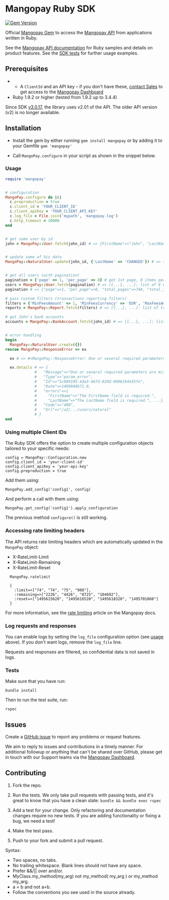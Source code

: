# Mangopay Ruby SDK

[![Gem Version](https://badge.fury.io/rb/mangopay.svg)](https://rubygems.org/gems/mangopay) 

Official [Mangopay Gem](https://rubygems.org/gems/mangopay) to access the [Mangopay API](https://docs.mangopay.com/api-reference) from applications written in Ruby.

See the [Mangopay API documentation](https://docs.mangopay.com/) for Ruby samples and details on product features. See the [SDK tests](#tests) for further usage examples.

## Prerequisites
- * A `ClientId` and an API key – if you don't have these, <a href="https://mangopay.com/contact" target="_blank">contact Sales</a> to get access to the <a href="https://hub.mangopay.com/" target="_blank">Mangopay Dashboard</a>
- Ruby 1.9.2 or higher (tested from 1.9.2 up to 3.4.4)

Since SDK [v3.0.17](https://github.com/Mangopay/mangopay2-ruby-sdk/releases/tag/v3.0.17), the library uses v2.01 of the API. The older API version (v2) is no longer available.

## Installation

* Install the gem by either running ```gem install mangopay```
or by adding it to your Gemfile ```gem 'mangopay'```

* Call ```MangoPay.configure``` in your script as shown in the snippet below.

### Usage

```ruby
require 'mangopay'


# configuration
MangoPay.configure do |c|
  c.preproduction = true
  c.client_id = 'YOUR_CLIENT_ID'
  c.client_apiKey = 'YOUR_CLIENT_API_KEY'
  c.log_file = File.join('mypath', 'mangopay.log')
  c.http_timeout = 10000
end


# get some user by id
john = MangoPay::User.fetch(john_id) # => {FirstName"=>"John", "LastName"=>"Doe", ...}


# update some of his data
MangoPay::NaturalUser.update(john_id, {'LastName' => 'CHANGED'}) # => {FirstName"=>"John", "LastName"=>"CHANGED", ...}


# get all users (with pagination)
pagination = {'page' => 1, 'per_page' => 8} # get 1st page, 8 items per page
users = MangoPay::User.fetch(pagination) # => [{...}, ...]: list of 8 users data hashes
pagination # => {"page"=>1, "per_page"=>8, "total_pages"=>748, "total_items"=>5978}

# pass custom filters (transactions reporting filters)
filters = {'MinFeesAmount' => 1, 'MinFeesCurrency' => 'EUR', 'MaxFeesAmount' => 1000, 'MaxFeesCurrency' => 'EUR'}
reports = MangoPay::Report.fetch(filters) # => [{...}, ...]: list of transaction reports between 1 and 1000 EUR

# get John's bank accounts
accounts = MangoPay::BankAccount.fetch(john_id) # => [{...}, ...]: list of accounts data hashes (10 per page by default)


# error handling
begin
  MangoPay::NaturalUser.create({})
rescue MangoPay::ResponseError => ex

  ex # => #<MangoPay::ResponseError: One or several required parameters are missing or incorrect. [...] FirstName: The FirstName field is required. LastName: The LastName field is required. Nationality: The Nationality field is required.>

  ex.details # => {
             #   "Message"=>"One or several required parameters are missing or incorrect. [...]",
             #   "Type"=>"param_error",
             #   "Id"=>"5c080105-4da3-467d-820d-0906164e55fe",
             #   "Date"=>1409048671.0,
             #   "errors"=>{
             #     "FirstName"=>"The FirstName field is required.",
             #     "LastName"=>"The LastName field is required.", ...},
             #   "Code"=>"400",
             #   "Url"=>"/v2/.../users/natural"
             # }
end
```

### Using multiple Client IDs 
The Ruby SDK offers the option to create multiple configuration objects tailored to your specific needs:

```
config = MangoPay::Configuration.new
config.client_id = 'your-client-id'
config.client_apiKey = 'your-api-key'
config.preproduction = true
```

Add them using:

`MangoPay.add_config('config1', config)`

And perform a call with them using:

`MangoPay.get_config('config1').apply_configuration`

The previous method `configure()` is still working.

### Accessing rate limiting headers
The API returns rate limiting headers which are automatically updated in the `MangoPay` object:

* X-RateLimit-Limit
* X-RateLimit-Remaining
* X-RateLimit-Reset

```
  MangoPay.ratelimit

  {
    :limit=>["74", "74", "75", "908"],
    :remaining=>["2226", "4426", "8725", "104692"],
    :reset=>["1495615620", "1495616520", "1495618320", "1495701060"]
  }
```

For more information, see the [rate limiting](https://docs.mangopay.com/api-reference/overview/rate-limiting) article on the Mangopay docs.

### Log requests and responses
You can enable logs by setting the ```log_file``` configuration option (see [usage](#usage) above). If you don't want logs, remove the ```log_file``` line.

Requests and responses are filtered, so confidential data is not saved in logs.

### Tests
Make sure that you have run: 
```
bundle install
```
Then to run the test suite, run: 
```
rspec
```

## Issues

Create a [GitHub issue](https://github.com/Mangopay/mangopay2-ruby-sdk/issues) to report any problems or request features.

We aim to reply to issues and contributions in a timely manner. For additional followup or anything that can't be shared over GitHub, please get in touch with our Support teams via the <a href="https://hub.mangopay.com/" target="_blank">Mangopay Dashboard</a>.

## Contributing

1. Fork the repo.

2. Run the tests. We only take pull requests with passing tests, and it's great
to know that you have a clean slate: `bundle && bundle exec rspec`

3. Add a test for your change. Only refactoring and documentation changes
require no new tests. If you are adding functionality or fixing a bug, we need
a test!

4. Make the test pass.

5. Push to your fork and submit a pull request.

Syntax:

* Two spaces, no tabs.
* No trailing whitespace. Blank lines should not have any space.
* Prefer &&/|| over and/or.
* MyClass.my_method(my_arg) not my_method( my_arg ) or my_method my_arg.
* a = b and not a=b.
* Follow the conventions you see used in the source already.